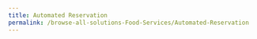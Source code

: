 ```yaml
---
title: Automated Reservation
permalink: /browse-all-solutions-Food-Services/Automated-Reservation
---
```


